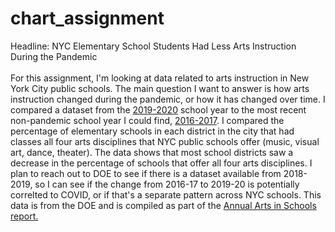 # chart_assignment

Headline: NYC Elementary School Students Had Less Arts Instruction During the Pandemic
<br>
<br>
For this assignment, I'm looking at data related to arts instruction in New York City public schools. The main question I want to answer is how arts instruction changed during the pandemic, or how it has changed over time. I compared a dataset from the <a href="https://data.cityofnewyork.us/Education/2019-2020-Arts-Report/datr-f3ru">2019-2020</a> school year to the most recent non-pandemic school year I could find, <a href="https://data.cityofnewyork.us/Education/2016-2017-Arts-Report/tybm-5xnx">2016-2017</a>. I compared the percentage of elementary schools in each district in the city that had classes all four arts disciplines that NYC public schools offer (music, visual art, dance, theater). The data shows that most school districts saw a decrease in the percentage of schools that offer all four arts disciplines. I plan to reach out to DOE to see if there is a dataset available from 2018-2019, so I can see if the change from 2016-17 to 2019-20 is potentially correlted to COVID, or if that's a separate pattern across NYC schools. This data is from the DOE and is compiled as part of the <a href="https://infohub.nyced.org/reports/academics/annual-arts-in-schools-reports"> Annual Arts in Schools report.</a> 
